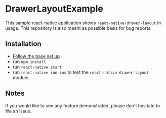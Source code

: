 # DrawerLayoutExample

This sample react-native application shows `react-native-drawer-layout` in usage. This repository is also meant as possible basis for bug reports.

## Installation

- [Follow the base set up](https://facebook.github.io/react-native/docs/getting-started.html)
- run `npm install`
- run `react-native start`
- run `react-native run-ios` to test the `react-native-drawer-layout` module

## Notes

If you would like to see any feature demonstrated, please don't hesitate to file an issue.
